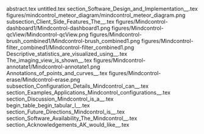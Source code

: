 abstract.tex
untitled.tex
section_Software_Design_and_Implementation__.tex
figures/mindcontrol_meteor_diagram/mindcontrol_meteor_diagram.png
subsection_Client_Side_Features_The__.tex
figures/Mindcontrol-dashboard1/Mindcontrol-dashboard1.png
figures/Mindcontrol-qcView/Mindcontrol-qcView.png
figures/Mindcontrol-brush_combined1/Mindcontrol-brush_combined1.png
figures/Mindcontrol-filter_combined1/Mindcontrol-filter_combined1.png
Descriptive_statistics_are_visualized_using__.tex
The_imaging_view_is_shown__.tex
figures/Mindcontrol-annotate1/Mindcontrol-annotate1.png
Annotations_of_points_and_curves__.tex
figures/Mindcontrol-erase/Mindcontrol-erase.png
subsection_Configuration_Details_Mindcontrol_can__.tex
section_Examples_Applications_Mindcontrol_configurations__.tex
section_Discussion_Mindcontrol_is_a__.tex
begin_table_begin_tabular_l__.tex
section_Future_Directions_Mindcontrol_is__.tex
section_Software_Availability_The_Mindcontrol__.tex
section_Acknowledgements_AK_would_like__.tex